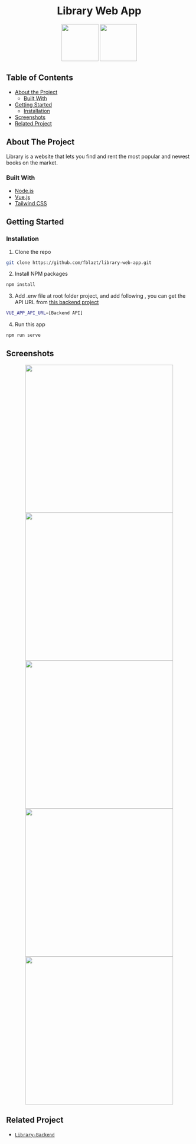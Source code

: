 <p align="center">
  <h1 align="center">Library Web App</h1>
  <p align="center">
    <img src="https://camo.githubusercontent.com/728ce9f78c3139e76fa69925ad7cc502e32795d2/68747470733a2f2f7675656a732e6f72672f696d616765732f6c6f676f2e706e67" height="100">
    <img src="https://camo.githubusercontent.com/87d7034892fd41dc88f3606bb44b853f87cd2c51/68747470733a2f2f7265666163746f72696e6775692e6e7963332e63646e2e6469676974616c6f6365616e7370616365732e636f6d2f7461696c77696e642d6c6f676f2e737667" height="100">
  </p>
  
</p>



<!-- TABLE OF CONTENTS -->
## Table of Contents

* [About the Project](#about-the-project)
  * [Built With](#built-with)
* [Getting Started](#getting-started)
  * [Installation](#installation)
* [Screenshots](#screenshots)
* [Related Project](#related-project)



<!-- ABOUT THE PROJECT -->
## About The Project


Library is a website that lets you find and rent the most popular and newest books on the market.

### Built With

* [Node.js](https://nodejs.org/)
* [Vue.js](https://vuejs.org/)
* [Tailwind CSS](https://tailwindcss.com/)


<!-- GETTING STARTED -->
## Getting Started


### Installation

1. Clone the repo
```sh
git clone https://github.com/fblazt/library-web-app.git
```
2. Install NPM packages
```sh
npm install
```
3. Add .env file at root folder project, and add following
, you can get the API URL from [this backend project](https://github.com/fblazt/library-api)
```sh
VUE_APP_API_URL=[Backend API]
```
4. Run this app
```sh
npm run serve
```



<!-- ROADMAP -->
## Screenshots

<p align='center'>
  <span>
      <image width="400" src='./screenshots/library.png' />
      <image width="400" src='./screenshots/library-login.png' />
      <image width="400" src='./screenshots/library-register.png' />
      <image width="400" src='./screenshots/library-dashboard.png' />
      <image width="400" src='./screenshots/library-book-detail.png' />


## Related Project
* [`Library-Backend`](https://github.com/fblazt/library-api)

